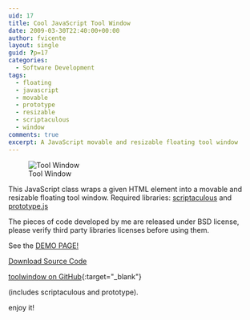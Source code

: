 ```yaml
---
uid: 17
title: Cool JavaScript Tool Window
date: 2009-03-30T22:40:00+00:00
author: fvicente
layout: single
guid: ?p=17
categories:
  - Software Development
tags:
  - floating
  - javascript
  - movable
  - prototype
  - resizable
  - scriptaculous
  - window
comments: true
excerpt: A JavaScript movable and resizable floating tool window
---
```

<figure>
	<img title="Tool Window" src="{{ site.baseurl }}/images/toolwindow.jpg" alt="Tool Window"/>
	<figcaption>Tool Window</figcaption>
</figure> 

This JavaScript class wraps a given HTML element into a movable and resizable floating tool window. Required libraries: <a title="Scriptaculous" href="http://script.aculo.us/" target="_blank">scriptaculous</a> and <a title="Prototype" href="http://www.prototypejs.org/" target="_blank">prototype.js</a>

<!--more-->

The pieces of code developed by me are released under BSD license, please verify third party libraries licenses before using them.

See the <a title="Tool Window" href="{{ site.url }}/files/toolwindow/index.html" target="_blank">DEMO PAGE!</a>


<a title="Download Tool Window" markdown="0" href="https://github.com/fvicente/toolwindow/archive/master.zip" class="btn">Download Source Code</a>

[toolwindow on GitHub](https://github.com/fvicente/toolwindow "toolwindow on GitHub"){:target="_blank"}

(includes scriptaculous and prototype).

enjoy it!
